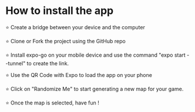 # **How to install the app** #

⭐ Create a bridge between your device and the computer

⭐ Clone or Fork the project using the GitHub repo 

⭐ Install expo-go on your mobile device and use the command 
"expo start --tunnel" to create the link.

⭐ Use the QR Code with Expo to load the app on your phone

⭐ Click on "Randomize Me" to start generating a new map for your game.

⭐ Once the map is selected, have fun ! 

